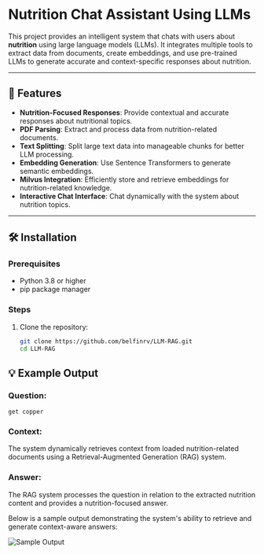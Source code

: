 # Nutrition Chat Assistant Using LLMs

This project provides an intelligent system that chats with users about **nutrition** using large language models (LLMs). It integrates multiple tools to extract data from documents, create embeddings, and use pre-trained LLMs to generate accurate and context-specific responses about nutrition.

---

## 🚀 Features
- **Nutrition-Focused Responses**: Provide contextual and accurate responses about nutritional topics.
- **PDF Parsing**: Extract and process data from nutrition-related documents.
- **Text Splitting**: Split large text data into manageable chunks for better LLM processing.
- **Embedding Generation**: Use Sentence Transformers to generate semantic embeddings.
- **Milvus Integration**: Efficiently store and retrieve embeddings for nutrition-related knowledge.
- **Interactive Chat Interface**: Chat dynamically with the system about nutrition topics.

---

## 🛠️ Installation

### Prerequisites
- Python 3.8 or higher
- pip package manager

### Steps
1. Clone the repository:
   ```bash
   git clone https://github.com/belfinrv/LLM-RAG.git
   cd LLM-RAG
   
## 💡 Example Output

### Question:
`get copper`

### Context:
The system dynamically retrieves context from loaded nutrition-related documents using a Retrieval-Augmented Generation (RAG) system.

### Answer:
The RAG system processes the question in relation to the extracted nutrition content and provides a nutrition-focused answer.

Below is a sample output demonstrating the system's ability to retrieve and generate context-aware answers:

![Sample Output](RAGOutput.PNG)
